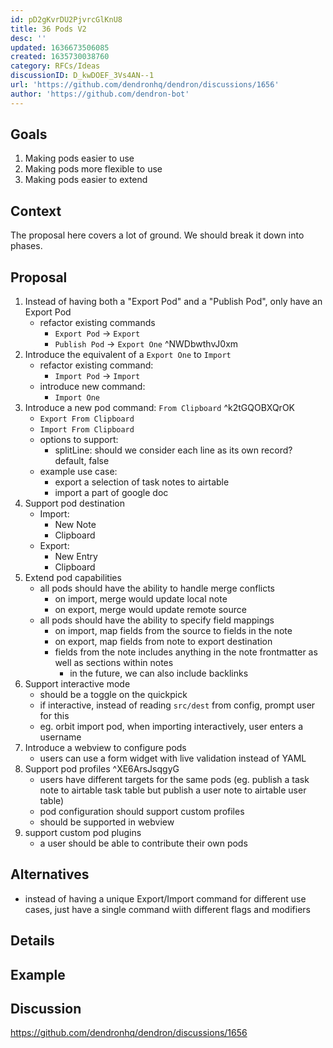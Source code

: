 ```yaml
---
id: pD2gKvrDU2PjvrcGlKnU8
title: 36 Pods V2
desc: ''
updated: 1636673506085
created: 1635730038760
category: RFCs/Ideas
discussionID: D_kwDOEF_3Vs4AN--1
url: 'https://github.com/dendronhq/dendron/discussions/1656'
author: 'https://github.com/dendron-bot'
---
```


## Goals

1. Making pods easier to use
2. Making pods more flexible to use
3. Making pods easier to extend

## Context

The proposal here covers a lot of ground. We should break it down into phases. 

## Proposal
1. Instead of having both a "Export Pod" and a "Publish Pod", only have an Export Pod
    - refactor existing commands
        - `Export Pod` -> `Export`
        - `Publish Pod` -> `Export One` ^NWDbwthvJ0xm
1. Introduce the equivalent of a `Export One` to `Import`
    - refactor existing command:
        - `Import Pod` -> `Import`
    - introduce new command:
        - `Import One`
1. Introduce a new pod command: `From Clipboard` ^k2tGQOBXQrOK
    - `Export From Clipboard`  
    - `Import From Clipboard` 
    - options to support:
        - splitLine: should we consider each line as its own record? default, false
    - example use case:
        - export a selection of task notes to airtable
        - import a part of google doc
1. Support pod destination
    - Import:
        - New Note
        - Clipboard
    - Export:
        - New Entry
        - Clipboard
1. Extend pod capabilities
    - all pods should have the ability to handle merge conflicts 
        - on import, merge would update local note
        - on export, merge would update remote source
    - all pods should have the ability to specify field mappings
        - on import, map fields from the source to fields in the note
        - on export, map fields from note to export destination
        - fields from the note includes anything in the note frontmatter as well as sections within notes
            - in the future, we can also include backlinks 
1. Support interactive mode
    - should be a toggle on the quickpick
    - if interactive, instead of reading `src/dest` from config, prompt user for this
    - eg. orbit import pod, when importing interactively, user enters a username
1. Introduce a webview to configure pods
    - users can use a form widget with live validation instead of YAML
1. Support pod profiles ^XE6ArsJsqgyG
    - users have different targets for the same pods (eg. publish a task note to airtable task table but publish a user note to airtable user table)
    - pod configuration should support custom profiles
    - should be supported in webview
1. support custom pod plugins
    - a user should be able to contribute their own pods

## Alternatives
- instead of having a unique Export/Import command for different use cases, just have a single command wiith different flags and modifiers 

## Details

## Example

## Discussion
<!-- Click the link and create new discussion -->
https://github.com/dendronhq/dendron/discussions/1656
